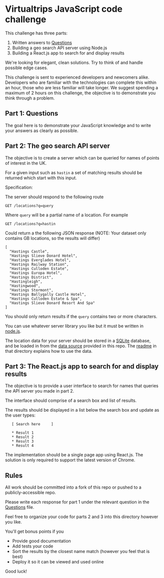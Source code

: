 # Virtualtrips JavaScript code challenge

This challenge has three parts:

1. Written answers to [Questions](./QUESTIONS.md)
2. Building a geo search API server using Node.js
3. Building a React.js app to search for and display results

We're looking for elegant, clean solutions.  Try to think of and handle possible edge cases.

This challenge is sent to experienced developers and newcomers alike. Developers who are familiar with the technologies can complete this within an hour, those who are less familiar will take longer. We suggest spending a maximum of 2 hours on this challenge, the objective is to demonstrate you think through a problem.

## Part 1: Questions

The goal here is to demonstrate your JavaScript knowledge and to write your answers as clearly as possible.

## Part 2: The geo search API server

The objective is to create a server which can be queried for names of points of interest in the UK.

For a given input such as `hastin` a set of matching results should be returned which start with this input.

Specification:

The server should respond to the following route

    GET /locations?q=query

Where `query` will be a partial name of a location. For example

    GET /locations?q=hastin

Could return a the following JSON response (NOTE: Your dataset only contains GB locations, so the results will differ)

    [
      "Hastings Castle",
      "Hastings Slieve Donard Hotel",
      "Hastings Everglades Hotel",
      "Hastings Railway Station",
      "Hastings Culloden Estate",
      "Hastings Europa Hotel",
      "Hastings District",
      "Hastingleigh",
      "Hastingwood",
      "Hastings Stormont",
      "Hastings Ballygally Castle Hotel",
      "Hastings Culloden Estate & Spa",
      "Hastings Slieve Donard Resort And Spa"
    ]

You should only return results if the `query` contains two or more characters.

You can use whatever server library you like but it must be written in [node.js](https://nodejs.org). 

The location data for your server should be stored in a [SQLite](https://www.sqlite.org/) database, and be loaded in from the [data source](data/) provided in this repo. The [readme](data/readme.txt) in that directory explains how to use the data.

## Part 3: The React.js app to search for and display results

The objective is to provide a user interface to search for names that queries the API server you made in part 2.

The interface should comprise of a search box and list of results.

The results should be displayed in a list below the search box and update as the user types:

```
   [ Search here     ]

   * Result 1
   * Result 2
   * Result 3
   * Result 4

```

The implementation should be a single page app using React.js. The solution is only required to support the latest version of Chrome.

## Rules

All work should be committed into a fork of this repo or pushed to a publicly-accessible repo. 

Please write each response for part 1 under the relevant question in the [Questions](./QUESTIONS.md) file.

Feel free to organize your code for parts 2 and 3 into this directory however you like.

You'll get bonus points if you

 * Provide good documentation
 * Add tests your code
 * Sort the results by the closest name match (however you feel that is best)
 * Deploy it so it can be viewed and used online

Good luck!
